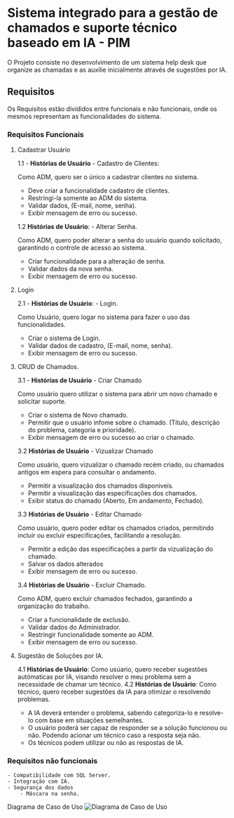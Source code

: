 # Sistema integrado para a gestão de chamados e suporte técnico baseado em IA - PIM 
O Projeto consiste no desenvolvimento de um sistema help desk que organize as chamadas e as auxilie inicialmente através de sugestões por IA.

## Requisitos
Os Requisitos estão divididos entre funcionais e não funcionais, onde os mesmos representam as funcionalidades do sistema.
### Requisitos Funcionais
1. Cadastrar Usuário

    1.1 - **Histórias de Usuário** - Cadastro de Clientes:

    Como ADM, quero ser o único a cadastrar clientes no sistema.

    - Deve criar a funcionalidade cadastro de clientes.
    - Restringi-la somente ao ADM do sistema.
    - Validar dados, (E-mail, nome, senha).
    - Exibir mensagem de erro ou sucesso.

    1.2 **Histórias de Usuário**: - Alterar Senha.

    Como ADM, quero poder alterar a senha do usuário quando solicitado, garantindo o controle de acesso ao sistema.

    - Criar funcionalidade para a alteração de senha.
    - Validar dados da nova senha.
    - Exibir mensagem de erro ou sucesso.

2. Login

    2.1 - **Histórias de Usuário**: - Login.

    Como Usuário, quero logar no sistema para fazer o uso das funcionalidades.

    - Criar o sistema de Login.
    - Validar dados de cadastro, (E-mail, nome, senha).
    - Exibir mensagem de erro ou sucesso.

3. CRUD de Chamados.

    3.1 - **Histórias de Usuário** - Criar Chamado

    Como usuário quero utilizar o sistema para abrir um novo chamado e solicitar suporte.

    - Criar o sistema de Novo chamado.
    - Permitir que o usuário infome sobre o chamado. (Título, descrição do problema, categoria e prioridade).
    - Exibir mensagem de erro ou sucesso ao criar o chamado.

    3.2 **Histórias de Usuário** - Vizualizar Chamado

    Como usuário, quero vizualizar o chamado recém criado, ou chamados antigos em espera para consultar o andamento.

    - Permitir a visualização dos chamados disponiveís.
    - Permitir a visualização das especificações dos chamados.
    - Exibir status do chamado (Aberto, Em andamento, Fechado).

    3.3 **Histórias de Usuário** - Editar Chamado

    Como usuário, quero poder editar os chamados criados, permitindo incluir ou excluir especificações, facilitando a resolução.

    - Permitir a edição das especificações a partir da vizualização do chamado.
    - Salvar os dados alterados
    - Exibir mensagem de erro ou sucesso.

    3.4 **Histórias de Usuário** - Excluir Chamado.

    Como ADM, quero excluir chamados fechados, garantindo a organização do trabalho.

    - Criar a funcionalidade de exclusão.
    - Validar dados do Administrador.
    - Restringir funcionalidade somente ao ADM.
    - Exibir mensagem de erro ou sucesso.


4. Sugestão de Soluções por IA.

    4.1 **Histórias de Usuário**: Como usúario, quero receber sugestões autómaticas por IA, visando resolver o meu problema sem a necessidade de chamar um técnico.
    4.2 **Histórias de Usuário**: Como técnico, quero receber sugestões da IA para otimizar o resolvendo problemas.

    - A IA deverá entender o problema, sabendo categoriza-lo e resolve-lo com base em situações semelhantes.
    - O usuário poderá ser capaz de responder se a solução funcionou ou não. Podendo acionar um técnico caso a resposta seja não.
    - Os técnicos podem utilizar ou não as respostas de IA. 

### Requisitos não funcionais
    - Compatibilidade com SQL Server.
    - Integração com IA.
    - Segurança dos dados
        - Máscara na senha.

    
Diagrama de Caso de Uso
![Diagrama de Caso de Uso](https://github.com/PedroRSouza0/PIM3/blob/main/DiagramaProjeto.asta)

